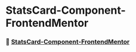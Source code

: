 # StatsCard-Component-FrontendMentor

### 🚀 [StatsCard-Component-FrontendMentor](https://github.com/kevencb/StatsCard-Component-FrontendMentor)
